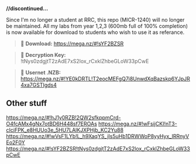**//discontinued...**

Since I'm no longer a student at RRC, this repo (MICR-1240) will no longer be maintained. All my labs from year 1,2,3 (600mb full of 100% completion) is now available for download to students who wish to use it as referance. 
>:paperclip: **Download:** https://mega.nz/#!sYF2BZSR

>:key: **Decryption Key:** !tNys0zdgjtT2zAdE7xS2lox_rCxklZhbeGLoW33pCwE

>:paperclip: **Usernet .NZB:** https://mega.nz/#!YE0kDRTL!T2eocMEFgQ7i8UnwdXqBazskp6YJpJR4xa7GSTIgds4

Other stuff
---
https://mega.nz/#!hJ1y0RZB!2QW2sfkppmCrd-O4fcAMx4gNx7otBD6H448sf7EROAs
https://mega.nz/#!wFsijCKI!nT3-cIcjFPK_e8HUUo3e_5HU7LAlKJXPHjb_KC2Yu88
https://mega.nz/#!wVsF1LYb!L_h9XaqYS_jIs5uHb1DRWWoP8yyHyx_IRRnyVEo2F0Y
https://mega.nz/#!sYF2BZSR!tNys0zdgjtT2zAdE7xS2lox_rCxklZhbeGLoW33pCwE
